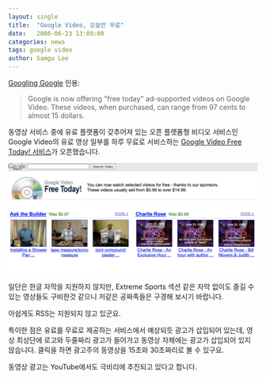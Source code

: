```yaml
---
layout: single
title:  "Google Video, 오늘만 무료"
date:   2006-06-23 13:09:00
categories: news
tags: google video
author: Samgu Lee
---
```

[Googling Google](http://blogs.zdnet.com/Google/?p=240) 인용:

> Google is now offering "free today" ad-supported videos on Google Video. These videos, when purchased, can range from 97 cents to almost 15 dollars.

동영상 서비스 중에 유료 플랫폼이 갖추어져 있는 오픈 플랫폼형 비디오 서비스인 Google Video의 유료 영상 일부를 하루 무료로 서비스하는 [Google Video Free Today! 서비스](http://video.google.com/freetoday.html)가 오픈했습니다.

![](/assets/google_video_free_today_screenshop.png)

일단은 한글 자막을 지원하지 않지만, Extreme Sports 섹션 같은 자막 없이도 즐길 수 있는 영상들도 구비한것 같으니 저같은 공짜족들은 구경해 보시기 바랍니다.

아쉽게도 RSS는 지원되지 않고 있군요.

특이한 점은 유료를 무료로 제공하는 서비스에서 예상되듯 광고가 삽입되어 있는데, 영상 최상단에 로고와 두줄짜리 광고가 들어가고 동영상 자체에는 광고가 삽입되어 있지 않습니다. 클릭을 하면 광고주의 동영상을 15초와 30초짜리로 볼 수 있구요.

동영상 광고는 YouTube에서도 극비리에 추진되고 있다고 합니다.
